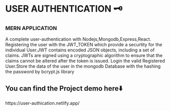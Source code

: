 <h1>USER AUTHENTICATION 🗝️</h1>

<h3>MERN APPLICATION</h3>

A complete user-authentication with Nodejs,Mongodb,Express,React.
Registering the user with the JWT_TOKEN which provide a securtity for the individual User.JWT contains encoded JSON objects, 
including a set of claims. JWTs are signed using a cryptographic algorithm to ensure that the claims cannot be altered after the token is issued.
Login the valid Registered User.Store the data of the user in the mongodb Database with the hashing the password by bcrypt.js library

<h2>You can find the Project demo here⬇️</h2>
https://user-authication.netlify.app/


